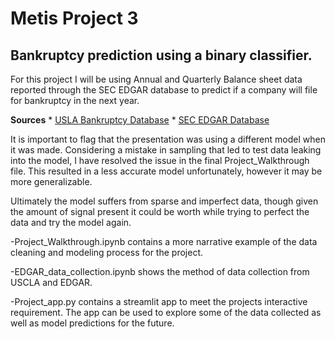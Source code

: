 # Metis Project 3
## Bankruptcy prediction using a binary classifier.

For this project I will be using Annual and Quarterly Balance sheet data reported through the SEC EDGAR database to predict if a company will file for bankruptcy in the next year.

**Sources**
	* [USLA Bankruptcy Database](https://lopucki.law.ucla.edu/spreadsheet.htm)
	* [SEC EDGAR Database](https://www.sec.gov/edgar/searchedgar/companysearch.html)

It is important to flag that the presentation was using a different model when it was made. Considering a mistake in sampling that led to test data leaking into the model, I have resolved the issue in the final Project_Walkthrough file. This resulted in a less accurate model unfortunately, however it may be more generalizable.

Ultimately the model suffers from sparse and imperfect data, though given the amount of signal present it could be worth while trying to perfect the data and try the model again.

-Project_Walkthrough.ipynb contains a more narrative example of the data cleaning and modeling process for the project.

-EDGAR_data_collection.ipynb shows the method of data collection from USCLA and EDGAR.

-Project_app.py contains a streamlit app to meet the projects interactive requirement. The app can be used to explore some of the data collected as well as model predictions for the future.
